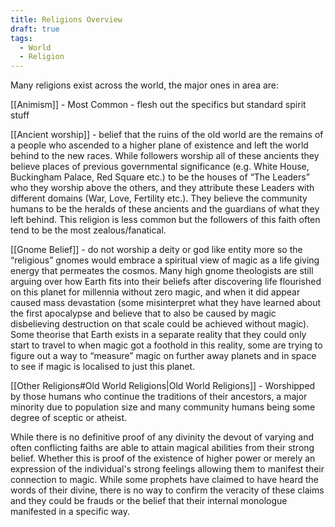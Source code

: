 ```yaml
---
title: Religions Overview
draft: true
tags:
  - World
  - Religion
---
```

Many religions exist across the world, the major ones in area are:

[[Animism]] - Most Common - flesh out the specifics but standard spirit stuff

[[Ancient worship]] - belief that the ruins of the old world are the remains of a people who ascended to a higher plane of existence and left the world behind to the new races. While followers worship all of these ancients they believe places of previous governmental significance (e.g. White House, Buckingham Palace, Red Square etc.) to be the houses of “The Leaders” who they worship above the others, and they attribute these Leaders with different domains (War, Love, Fertility etc.). They believe the community humans to be the heralds of these ancients and the guardians of what they left behind. This religion is less common but the followers of this faith often tend to be the most zealous/fanatical.

[[Gnome Belief]] - do not worship a deity or god like entity more so the “religious” gnomes would embrace a spiritual view of magic as a life giving energy that permeates the cosmos. Many high gnome theologists are still arguing over how Earth fits into their beliefs after discovering life flourished on this planet for millennia without zero magic, and when it did appear caused mass devastation (some misinterpret what they have learned about the first apocalypse and believe that to also be caused by magic disbelieving destruction on that scale could be achieved without magic). Some theorise that Earth exists in a separate reality that they could only start to travel to when magic got a foothold in this reality, some are trying to figure out a way to “measure” magic on further away planets and in space to see if magic is localised to just this planet.

[[Other Religions#Old World Religions|Old World Religions]] - Worshipped by those humans who continue the traditions of their ancestors, a major minority due to population size and many community humans being some degree of sceptic or atheist.

While there is no definitive proof of any divinity the devout of varying and often conflicting faiths are able to attain magical abilities from their strong belief. Whether this is proof of the existence of higher power or merely an expression of the individual's strong feelings allowing them to manifest their connection to magic. While some prophets have claimed to have heard the words of their divine, there is no way to confirm the veracity of these claims and they could be frauds or the belief that their internal monologue manifested in a specific way.
